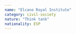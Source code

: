 ```yaml
---
name: "Elcano Royal Institute"
category: civil-society
nature: "Think tank"
nationality: ESP
---
```

